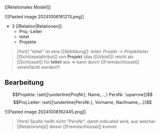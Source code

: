 [[Relationales Modell]]

![[Pasted image 20241008161213.png]]

- 3 [[Relation|Relationen]]:
	- Proj.-Leiter
	- leitet
	- Projekte

> [!hint] "leitet" ist eine [[Abbildung]]: $leitet:\ Projekt \rightarrow Projektleiter$
> [[Schlüsselattribut]] von **Projekt** (das [[Urbild]]) reicht als [[Schlüssel]] für **leitet** aus
> => kann durch [[Fremdschlüssel]] vereinfacht werden!!!


## Bearbeitung
$$Projekte: \set{[\underline{ProjNr}, Name,...,\ PersNr. \uparrow]}$$
$$Proj.Leiter: \set{[\underline{PersNr.}, Vorname, Nachname,...]}$$

![[Pasted image 20241008162445.png]]

> [!hint] Spalte heißt nicht "PersNr", damit indicated wird, aus welcher [[Relationship]] dieser [[Fremdschlüssel]] kommt